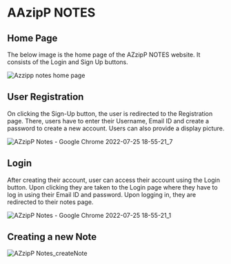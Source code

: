 # AAzipP NOTES

## Home Page
The below image is the home page of the AZzipP NOTES website. It consists of the Login and Sign Up buttons.

![Azzipp notes home page](https://user-images.githubusercontent.com/75994974/180800331-1114dc62-adb1-4055-a999-5ecee763a472.JPG)

## User Registration
On clicking the Sign-Up button, the user is redirected to the Registration page. There, users have to enter their Username, Email ID and create a password to create a new account. Users can also provide a display picture.

![AZzipP Notes - Google Chrome 2022-07-25 18-55-21_7](https://user-images.githubusercontent.com/91874598/180798944-34792d65-2b12-45a2-a665-1b3ff3908b95.gif)

## Login
After creating their account, user can access their account using the Login button. Upon clicking they are taken to the Login page where they have to log in using their Email ID and password. Upon logging in, they are redirected to their notes page.

![AZzipP Notes - Google Chrome 2022-07-25 18-55-21_1](https://user-images.githubusercontent.com/91874598/180801665-c0151b7e-0bf9-4f32-bb15-cc9d9ac9d711.gif)

## Creating a new Note

![AZzipP Notes_createNote](https://user-images.githubusercontent.com/91874598/180804841-7d83fb79-2a38-425d-a0c5-ec219f94f711.gif)
